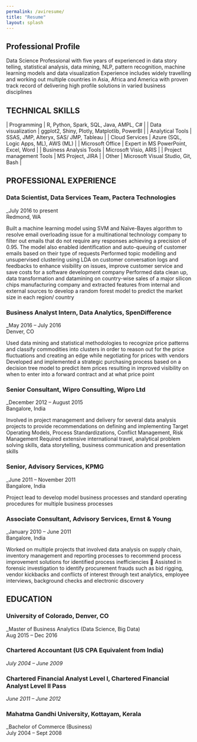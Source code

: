 ```yaml
---
permalink: /aviresume/
title: "Resume"
layout: splash
---
```


## Professional Profile

Data Science Professional with five years of experienced in data story telling, statistical analysis, data mining, NLP, pattern recognition, machine learning models and data visualization Experience includes widely travelling and working out multiple countries in Asia, Africa and America with proven track record of delivering high profile solutions in varied business disciplines 
 
## TECHNICAL SKILLS

| Programming                | R, Python, Spark, SQL, Java, AMPL, C#                                                |
| Data visualization | ggplot2, Shiny, Plotly, Matplotlib, PowerBI |
| Analytical Tools | SSAS, JMP, Alteryx, SAS/ JMP, Tableau |
| Cloud Services | Azure (SQL, Logic Apps, ML), AWS (ML) |
| Microsoft Office | Expert in MS PowerPoint, Excel, Word |
| Business Analysis Tools | Microsoft Visio, ARIS |
| Project management Tools | MS Project, JIRA |
| Other | Microsoft Visual Studio, Git, Bash |

## PROFESSIONAL EXPERIENCE

### Data Scientist, Data Services Team, Pactera Technologies
_July 2016 to present  
Redmond, WA

Built a machine learning model using SVM and Naïve-Bayes algorithm to resolve email overloading issue for a multinational technology company to filter out emails that do not require any responses achieving a precision of 0.95. The model also enabled identification and auto-queuing of customer emails based on their type of requests
Performed topic modelling and unsupervised clustering using LDA on customer conversation logs and feedbacks to enhance visibility on issues, improve customer service and save costs for a software development company
Performed data clean up, data transformation and datamining on country-wise sales of a major silicon chips manufacturing company and extracted features from internal and external sources to develop a random forest model to predict the market size in each region/ country 
 
### Business Analyst Intern, Data Analytics, SpenDifference
_May 2016 – July 2016  
Denver, CO

Used data mining and statistical methodologies to recognize price patterns and classify commodities into clusters in order to reason out for the price fluctuations and creating an edge while negotiating for prices with vendors
Developed and implemented a strategic purchasing process based on a decision tree model to predict item prices resulting in improved visibility on when to enter into a forward contract and at what price point 
 
###  Senior Consultant, Wipro Consulting, Wipro Ltd
_December 2012 – August 2015  
Bangalore, India

Involved in project management and delivery for several data analysis projects to provide recommendations on defining and implementing Target Operating Models, Process Standardizations, Conflict Management, Risk Management
Required extensive international travel, analytical problem solving skills, data storytelling, business communication and presentation skills 
 
### Senior, Advisory Services, KPMG
_June 2011 – November 2011  
Bangalore, India

Project lead to develop model business processes and standard operating procedures for multiple business processes 
 
### Associate Consultant, Advisory Services, Ernst & Young
_January 2010 – June 2011  
Bangalore, India

Worked on multiple projects that involved data analysis on supply chain, inventory management and reporting processes to recommend process improvement solutions for identified process inefficiencies  Assisted in forensic investigation to identify procurement frauds such as bid rigging, vendor kickbacks and conflicts of interest through text analytics, employee interviews, background checks and electronic discovery 
 
## EDUCATION

### University of Colorado, Denver, CO
_Master of Business Analytics (Data Science, Big Data)  
Aug 2015 – Dec 2016 
 
### Chartered Accountant (US CPA Equivalent from India)
_July 2004 – June 2009_

### Chartered Financial Analyst Level I, Chartered Financial Analyst Level II Pass
_June 2011 – June 2012_

### Mahatma Gandhi University, Kottayam, Kerala
_Bachelor of Commerce (Business)  
July 2004 – Sept 2008
